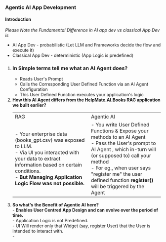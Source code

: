 ### Agentic AI App Development
#### Introduction

*Please Note the Fundamental Difference in AI app dev vs classical App Dev is*
<ul>
  <li>AI App Dev - probabilistic (Let LLM and Frameworks decide the flow and execute it)</li>
  <li>Classical App Dev - deterministic (App Logic is predefined)</li>
</ul>
<ol>
  <li><h3>In Simple terms tell me what an AI Agent does?</h3>
    <ul>
     <li>Reads User's Prompt</li>
     <li>Calls the Corresponding User Defined Function via an AI Agent Configuration</li>
     <li>This User Defined Function executes your application's logic</li>
    </ul>
  </li>
<li>
  <b>How this AI Agent differs from the <a href='https://github.com/tarriqferrosekhan/AI_DEV/tree/main/01_rag_data_app/HelpMate.AI.Books' target='_blank'>HelpMate.AI.Books</a> RAG application we built earlier?</b>
  <br>
  <table>
    <tr>
      <td>RAG</td>
      <td>Agentic AI</td>
    </tr>
    <tr>
      <td>
        - Your enterprise data (books_gpt.csv) was exposed to LLM.<br>
        - Via UI you interacted with your data to extract information based on certain conditions.<br>
        - <b>But Managing Application Logic Flow was not possible. </b><br>
      </td>
      <td>
          - You write User Defined Functions & Expose your methods to an AI Agent<br>
          - Pass the User's prompt to AI Agent , which in-turn will (or supposed to) call your method<br>
          - For eg., when user says "register me" the user defined function <b>register()</b> will be triggered by the Agent<br>
      </td>
    </tr>
  </table>
 </li>
 <li><b>So what's the Benefit of Agentic AI here?</b><br> 
   - <b>Enables User Centred App Design and can evolve over the period of time.</b><br>
   - Application Logic is not Predefined.<br>
   - UI Will render only that Widget (say, register User) that the User is intended to interact with.<br>
   - 
 </li>
 </ol>
